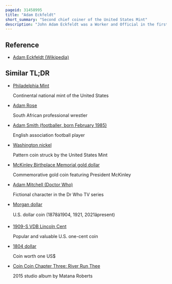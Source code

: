 ```yaml
---
pageid: 31458995
title: "Adam Eckfeldt"
short_summary: "Second chief coiner of the United States Mint"
description: "John Adam Eckfeldt was a Worker and Official in the first Years of the united States Mint. From 1814 until 1839 Eckfeldt served as the second chief Coin Maker of the Philadelphia Mint."
---
```


## Reference

- [Adam Eckfeldt (Wikipedia)](https://en.wikipedia.org/?curid=31458995)

## Similar TL;DR

- [Philadelphia Mint](/tldr/en/philadelphia-mint)

  Continental national mint of the United States

- [Adam Rose](/tldr/en/adam-rose)

  South African professional wrestler

- [Adam Smith (footballer, born February 1985)](/tldr/en/adam-smith-footballer-born-february-1985)

  English association football player

- [Washington nickel](/tldr/en/washington-nickel)

  Pattern coin struck by the United States Mint

- [McKinley Birthplace Memorial gold dollar](/tldr/en/mckinley-birthplace-memorial-gold-dollar)

  Commemorative gold coin featuring President McKinley

- [Adam Mitchell (Doctor Who)](/tldr/en/adam-mitchell-doctor-who)

  Fictional character in the Dr Who TV series

- [Morgan dollar](/tldr/en/morgan-dollar)

  U.S. dollar coin (1878â1904, 1921, 2021âpresent)

- [1909-S VDB Lincoln Cent](/tldr/en/1909-s-vdb-lincoln-cent)

  Popular and valuable U.S. one-cent coin

- [1804 dollar](/tldr/en/1804-dollar)

  Coin worth one US$

- [Coin Coin Chapter Three: River Run Thee](/tldr/en/coin-coin-chapter-three-river-run-thee)

  2015 studio album by Matana Roberts
